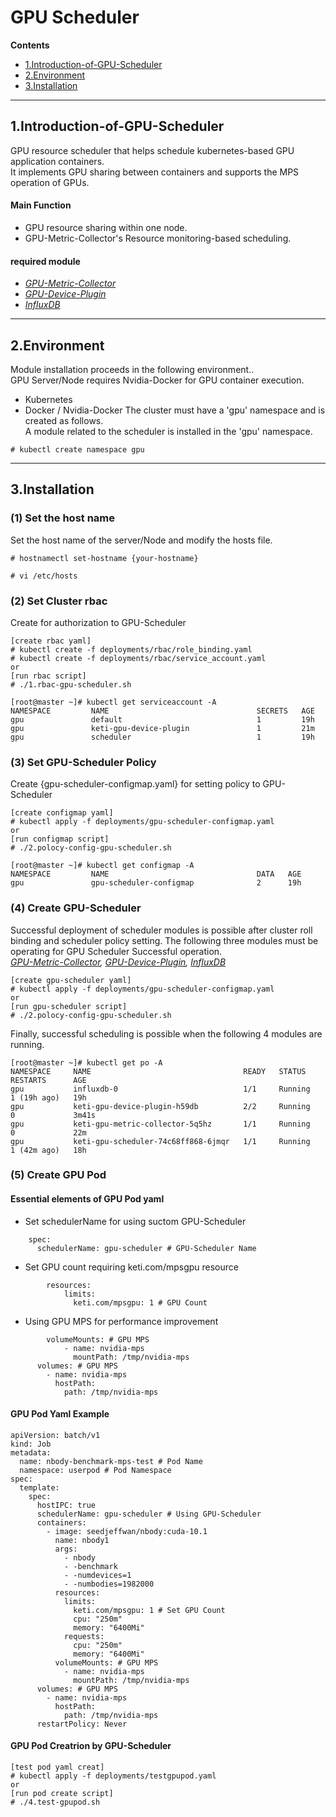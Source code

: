 # GPU Scheduler
**Contents**
- [1.Introduction-of-GPU-Scheduler](#introduction-of-GPU-Scheduler)
- [2.Environment](#environment)
- [3.Installation](#installation)
----
## 1.Introduction-of-GPU-Scheduler
GPU resource scheduler that helps schedule kubernetes-based GPU application containers.<br>
It implements GPU sharing between containers and supports the MPS operation of GPUs.
#### Main Function
- GPU resource sharing within one node.
- GPU-Metric-Collector's Resource monitoring-based scheduling.
#### required module
- *[GPU-Metric-Collector](https://github.com/KETI-ExaScale/GPU-Metric-Collector)*
- *[GPU-Device-Plugin](https://github.com/KETI-ExaScale/GPU-Device-Plugin)*
- *[InfluxDB](https://github.com/KETI-ExaScale/InfluxDB)*
---
## 2.Environment
Module installation proceeds in the following environment..<br>
GPU Server/Node requires Nvidia-Docker for GPU container execution.<br>
- Kubernetes 
- Docker / Nvidia-Docker
The cluster must have a 'gpu' namespace and is created as follows.<br>
A module related to the scheduler is installed in the 'gpu' namespace.
```
# kubectl create namespace gpu
```
---
## 3.Installation
### (1) Set the host name
Set the host name of the server/Node and modify the hosts file.
```
# hostnamectl set-hostname {your-hostname}
```
```
# vi /etc/hosts
```
### (2) Set Cluster rbac
Create for authorization to GPU-Scheduler
```
[create rbac yaml]
# kubectl create -f deployments/rbac/role_binding.yaml
# kubectl create -f deployments/rbac/service_account.yaml
or
[run rbac script]
# ./1.rbac-gpu-scheduler.sh
```
```
[root@master ~]# kubectl get serviceaccount -A
NAMESPACE         NAME                                 SECRETS   AGE
gpu               default                              1         19h
gpu               keti-gpu-device-plugin               1         21m
gpu               scheduler                            1         19h
```
### (3) Set GPU-Scheduler Policy
Create {gpu-scheduler-configmap.yaml} for setting policy to GPU-Scheduler
```
[create configmap yaml]
# kubectl apply -f deployments/gpu-scheduler-configmap.yaml
or
[run configmap script]
# ./2.polocy-config-gpu-scheduler.sh
```
```
[root@master ~]# kubectl get configmap -A
NAMESPACE         NAME                                 DATA   AGE
gpu               gpu-scheduler-configmap              2      19h
```
### (4) Create GPU-Scheduler
Successful deployment of scheduler modules is possible after cluster roll binding and scheduler policy setting.
The following three modules must be operating for GPU Scheduler Successful operation.<br>
*[GPU-Metric-Collector](https://github.com/KETI-ExaScale/GPU-Metric-Collector), [GPU-Device-Plugin](https://github.com/KETI-ExaScale/GPU-Device-Plugin), [InfluxDB](https://github.com/KETI-ExaScale/InfluxDB)*
```
[create gpu-scheduler yaml]
# kubectl apply -f deployments/gpu-scheduler-configmap.yaml
or
[run gpu-scheduler script]
# ./2.polocy-config-gpu-scheduler.sh
```
Finally, successful scheduling is possible when the following 4 modules are running.
```
[root@master ~]# kubectl get po -A
NAMESPACE     NAME                                  READY   STATUS      RESTARTS      AGE
gpu           influxdb-0                            1/1     Running     1 (19h ago)   19h
gpu           keti-gpu-device-plugin-h59db          2/2     Running     0             3m41s
gpu           keti-gpu-metric-collector-5q5hz       1/1     Running     0             22m
gpu           keti-gpu-scheduler-74c68ff868-6jmqr   1/1     Running     1 (42m ago)   18h
```
### (5) Create GPU Pod
#### Essential elements of GPU Pod yaml
+ Set schedulerName for using suctom GPU-Scheduler
```
    spec:
      schedulerName: gpu-scheduler # GPU-Scheduler Name
```
+ Set GPU count requiring keti.com/mpsgpu resource
```
        resources:
            limits:
              keti.com/mpsgpu: 1 # GPU Count
```
+ Using GPU MPS for performance improvement
```
        volumeMounts: # GPU MPS
            - name: nvidia-mps
              mountPath: /tmp/nvidia-mps 
      volumes: # GPU MPS
        - name: nvidia-mps
          hostPath:
            path: /tmp/nvidia-mps
```
#### GPU Pod Yaml Example
```
apiVersion: batch/v1
kind: Job
metadata:
  name: nbody-benchmark-mps-test # Pod Name
  namespace: userpod # Pod Namespace
spec:
  template:
    spec:
      hostIPC: true
      schedulerName: gpu-scheduler # Using GPU-Scheduler
      containers:
        - image: seedjeffwan/nbody:cuda-10.1
          name: nbody1
          args:
            - nbody
            - -benchmark
            - -numdevices=1
            - -numbodies=1982000
          resources:
            limits:
              keti.com/mpsgpu: 1 # Set GPU Count
              cpu: "250m"
              memory: "6400Mi"
            requests:
              cpu: "250m"
              memory: "6400Mi"
          volumeMounts: # GPU MPS
            - name: nvidia-mps
              mountPath: /tmp/nvidia-mps 
      volumes: # GPU MPS
        - name: nvidia-mps
          hostPath:
            path: /tmp/nvidia-mps
      restartPolicy: Never
```
#### GPU Pod Creatrion by GPU-Scheduler
```
[test pod yaml creat]
# kubectl apply -f deployments/testgpupod.yaml
or
[run pod create script]
# ./4.test-gpupod.sh
```